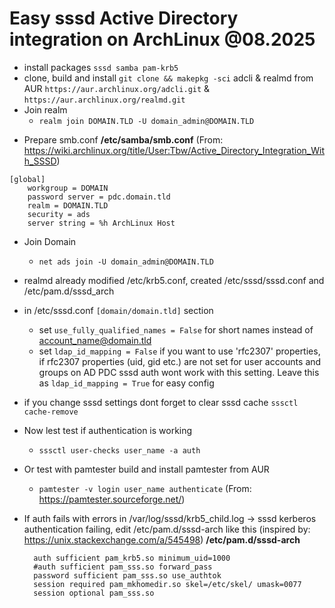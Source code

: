 # Easy sssd Active Directory integration on ArchLinux @08.2025

- install packages `sssd samba pam-krb5` 
- clone, build and install `git clone && makepkg -sci` adcli & realmd from AUR `https://aur.archlinux.org/adcli.git` & `https://aur.archlinux.org/realmd.git`
- Join realm
  - `realm join DOMAIN.TLD -U domain_admin@DOMAIN.TLD`
+ Prepare smb.conf
**/etc/samba/smb.conf** (From: https://wiki.archlinux.org/title/User:Tbw/Active_Directory_Integration_With_SSSD)
```
[global]
	workgroup = DOMAIN
	password server = pdc.domain.tld
	realm = DOMAIN.TLD
	security = ads
	server string = %h ArchLinux Host
``` 
- Join Domain
  - `net ads join -U domain_admin@DOMAIN.TLD`
- realmd already modified /etc/krb5.conf, created /etc/sssd/sssd.conf and /etc/pam.d/sssd_arch
- in /etc/sssd.conf `[domain/domain.tld]` section
	- set `use_fully_qualified_names = False` for short names instead of account_name@domain.tld
	- set `ldap_id_mapping = False` if you want to use 'rfc2307' properties, if rfc2307 properties (uid, gid etc.) are not set for user accounts and groups on AD PDC sssd auth wont work with this setting. Leave this as `ldap_id_mapping = True` for easy config
- if you change sssd settings dont forget to clear sssd cache
	`sssctl cache-remove`
- Now lest test if authentication is working
	- `sssctl user-checks user_name -a auth`
- Or test with pamtester
	build and install pamtester from AUR
	- `pamtester -v login user_name authenticate` (From: https://pamtester.sourceforge.net/)
	
- If auth fails with errors in /var/log/sssd/krb5_child.log -> sssd kerberos authentication failing, edit /etc/pam.d/sssd-arch like this (inspired by: https://unix.stackexchange.com/a/545498)
**/etc/pam.d/sssd-arch**
  ```
	auth sufficient pam_krb5.so minimum_uid=1000
	#auth sufficient pam_sss.so forward_pass
	password sufficient pam_sss.so use_authtok
	session required pam_mkhomedir.so skel=/etc/skel/ umask=0077
	session optional pam_sss.so
	```
